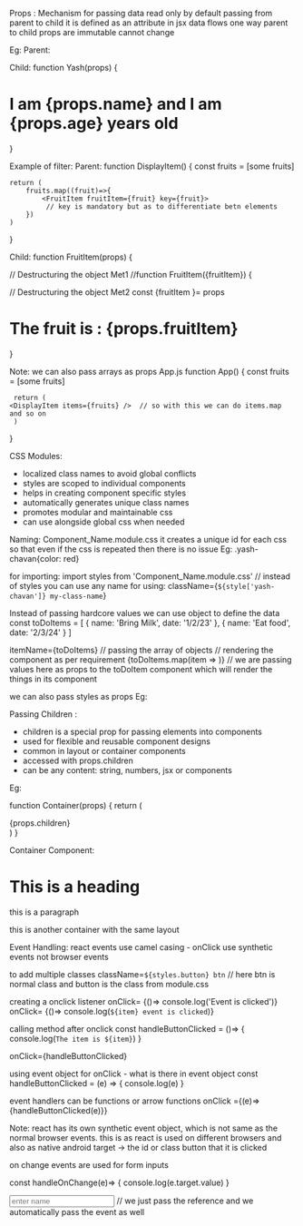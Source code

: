 Props :
Mechanism for passing data
read only by default
passing from parent to child
it is defined as an attribute in jsx
data flows one way parent to child
props are immutable cannot change

Eg:
Parent:
<Yash name='Yash' age=20 />

Child:
function Yash(props) {

<h1>I am {props.name} and I am {props.age} years old</h1>
}

Example of filter:
Parent:
function DisplayItem() {
const fruits = [some fruits]

    return (
        fruits.map((fruit)=>{
            <FruitItem fruitItem={fruit} key={fruit}>
             // key is mandatory but as to differentiate betn elements
        })
    )

}

Child:
function FruitItem(props) {

// Destructuring the object Met1
//function FruitItem({fruitItem}) {

// Destructuring the object Met2
const {fruitItem }= props

<h1>The fruit is : {props.fruitItem}</h1>
}

Note: we can also pass arrays as props
App.js
function App() {
const fruits = [some fruits]

     return (
    <DisplayItem items={fruits} />  // so with this we can do items.map and so on
     )

}

CSS Modules:

- localized class names to avoid global conflicts
- styles are scoped to individual components
- helps in creating component specific styles
- automatically generates unique class names
- promotes modular and maintainable css
- can use alongside global css when needed

Naming: Component_Name.module.css
it creates a unique id for each css so that even if the css is repeated then there is no issue
Eg: .yash-chavan{color: red}

for importing: import styles from 'Component_Name.module.css' // instead of styles you can use any name
for using: className={`${style['yash-chavan']} my-class-name`}

Instead of passing hardcore values we can use object to define the data
const toDoItems = [
{
name: 'Bring Milk',
date: '1/2/23'
},
{
name: 'Eat food',
date: '2/3/24'
}
]

itemName={toDoItems} // passing the array of objects
// rendering the component as per requirement
{toDoItems.map(item => <ToDoItem date={item.date} name={item.name}>)} // we are passing values here as props to the toDoItem component which will render the things in its component

we can also pass styles as props
Eg:

Passing Children :

- children is a special prop for passing elements into components
- used for flexible and reusable component designs
- common in layout or container components
- accessed with props.children
- can be any content: string, numbers, jsx or components

Eg:

function Container(props) {
return (

<div>
{props.children}
</div>
)
}

Container Component:
<Container>

<h1>This is a heading</h1>
<p>this is a paragraph</p>
</Container>

<Container>

this is another container with the same layout
</Container>

Event Handling:
react events use camel casing - onClick
use synthetic events not browser events

to add multiple classes className=`${styles.button} btn` // here btn is normal class and button is the class from module.css

creating a onclick listener
onClick= {()=> console.log('Event is clicked')}
onClick= {()=> console.log(`${item} event is clicked`)}

calling method after onclick
const handleButtonClicked = ()=> {
console.log(`The item is ${item}`)
}

onClick={handleButtonClicked}

using event object for onClick - what is there in event object
const handleButtonClicked = (e) => {
console.log(e)
}

event handlers can be functions or arrow functions
onClick ={(e)=> {handleButtonClicked(e)}}

Note: react has its own synthetic event object, which is not same as the normal browser events.
this is as react is used on different browsers and also as native android
target -> the id or class button that it is clicked

on change events are used for form inputs

const handleOnChange(e)=> {
console.log(e.target.value)
}

<input type="text" placeholder = "enter name" onChange={handleOnChange}   /> // we just pass the reference and we automatically pass the event as well

